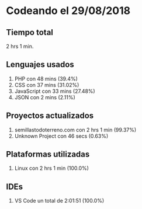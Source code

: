 # Codeando el 29/08/2018

## Tiempo total
2 hrs 1 min.

## Lenguajes usados
1. PHP con 48 mins (39.4%)
1. CSS con 37 mins (31.02%)
1. JavaScript con 33 mins (27.48%)
1. JSON con 2 mins (2.11%)

## Proyectos actualizados
1. semillastodoterreno.com con 2 hrs 1 min (99.37%)
1. Unknown Project con 46 secs (0.63%)

## Plataformas utilizadas
1. Linux con 2 hrs 1 min (100.0%)

## IDEs
1. VS Code un total de 2:01:51 (100.0%)
